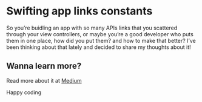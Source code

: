# Swifting app links constants

So you’re buidling an app with so many APIs links that you scattered through your view controllers, or maybe you’re a good developer who puts them in one place, how did you put them? and how to make that better? I’ve been thinking about that lately and decided to share my thoughts about it!

## Wanna learn more?

Read more about it at [Medium](https://medium.com/@yoloabdo/swifting-app-links-constants-869bcb5c5dba#.3xn7gnuip) 

Happy coding 

